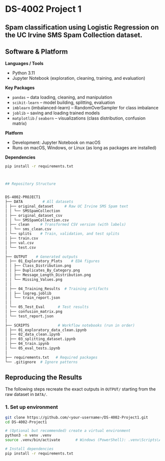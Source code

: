 # DS-4002 Project 1
Spam classification using Logistic Regression on the UC Irvine SMS Spam Collection dataset.
---

## Software & Platform
**Languages / Tools**
- Python 3.11
- Jupyter Notebook (exploration, cleaning, training, and evaluation)

**Key Packages**
- `pandas` – data loading, cleaning, and manipulation
- `scikit-learn` – model building, splitting, evaluation
- `imblearn` (imbalanced-learn) – RandomOverSampler for class imbalance
- `joblib` – saving and loading trained models
- `matplotlib` / `seaborn` – visualizations (class distribution, confusion matrix)

**Platform**
- Development: Jupyter Notebook on macOS
- Runs on macOS, Windows, or Linux (as long as packages are installed)

**Dependencies**
```bash
pip install -r requirements.txt



## Repository Structure


DS-4002-PROJECT1
├── DATA         # All datasets 
│ ├── original_dataset     # Raw UC Irvine SMS Spam text
│ │ └── SMSSpamCollection
│ ├── original_dataset_csv
│ │ └── SMSSpamCollection.csv 
│ ├── clean     # Transformed CSV version (with labels)
│ │ └── sms_clean.csv
│ └── splits    # Train, validation, and test splits
│ ├── train.csv
│ ├── val.csv
│ └── test.csv
│
├── OUTPUT    # Generated outputs
│ ├── 01_Exploratory_Plots    # EDA figures
│ │ ├── Class_Distribution.png
│ │ ├── Duplicates_By_Category.png
│ │ ├── Message_Length_Distribution.png
│ │ └── Missing_Values.png
│ │
│ ├── 04_Training_Results  # Training artifacts
│ │ ├── logreg.joblib
│ │ └── train_report.json
│ │
│ └── 05_Test_Eval      # Test results
│ ├── confusion_matrix.png
│ └── test_report.json
│
├── SCRIPTS             # Workflow notebooks (run in order)
│ ├── 01_exploratory_data_clean.ipynb
│ ├── 02_data_clean.ipynb
│ ├── 03_splitting_dataset.ipynb
│ ├── 04_train.ipynb
│ └── 05_eval_tests.ipynb
│
├── requirements.txt   # Required packages
└── .gitignore  # Ignore patterns
```

## Reproducing the Results

The following steps recreate the exact outputs in `OUTPUT/` starting from the raw dataset in `DATA/`.

### 1. Set up environment
```bash
git clone https://github.com/<your-username>/DS-4002-Project1.git
cd DS-4002-Project1

# (Optional but recommended) create a virtual environment
python3 -m venv .venv
source .venv/bin/activate       # Windows (PowerShell): .venv\Scripts\Activate.ps1

# Install dependencies
pip install -r requirements.txt


